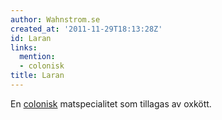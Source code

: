 ```yaml
---
author: Wahnstrom.se
created_at: '2011-11-29T18:13:28Z'
id: Laran
links:
  mention:
  - colonisk
title: Laran
---
```


En [colonisk] matspecialitet som tillagas av oxkött.

  [colonisk]: colonisk